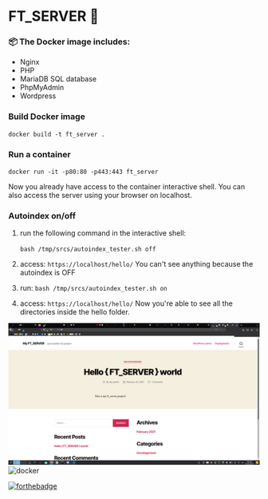# FT_SERVER 🐳

### 📦 The Docker image includes:

- Nginx
- PHP
- MariaDB SQL database
- PhpMyAdmin
- Wordpress

### Build Docker image

    docker build -t ft_server .

###  Run a container

    docker run -it -p80:80 -p443:443 ft_server

Now you already have access to the container interactive shell. You can also access the server using your browser on localhost.

### Autoindex on/off
 1. run the following command in the interactive shell:

    ``bash /tmp/srcs/autoindex_tester.sh off``

 2. access:
    ``https://localhost/hello/``
    You can't see anything because the autoindex is OFF
 3. run:
   ``bash /tmp/srcs/autoindex_tester.sh on``
 4. access:
   ``https://localhost/hello/``
   Now you're able to see all the directories inside the hello folder.

![wordpress example](images/screenshot.png)
![docker](https://upload.wikimedia.org/wikipedia/commons/thumb/4/4e/Docker_%28container_engine%29_logo.svg/1920px-Docker_%28container_engine%29_logo.svg.png)

[![forthebadge](https://forthebadge.com/images/badges/powered-by-coffee.svg)](https://forthebadge.com)